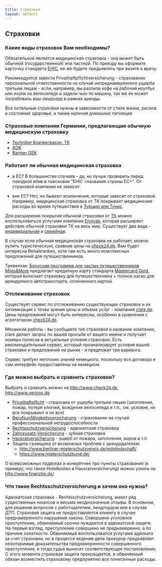 ```yaml
---
title: Страховки
layout: default
---
```


## Страховки

### Какие виды страховок Вам необходимы?
Обязательной является медицинская страховка - она может быть обычной (государственной) или частной. По приезду вы оформите карточку стандарта [EHIC](https://en.wikipedia.org/wiki/European_Health_Insurance_Card), ее же будете предьявлять при визите к врачу.

Рекомендуется завести Privathaftpflichtversicherung - страхование персональной ответственности на случай непреднамеренного ущерба третьим лицам - если, например, вы разлили кофе на рабочий ноутбук или ехали на велосипеде и задели чью-то машину, так же ее может потребовать ваш лендлорд в рамках аренды.

Все остальные страховки нужны в зависимости от стиля жизни, рисков и состояния здоровья, а также наличия домашних питомцев

### Страховые компании Германии, предлагающие обычную медицинскую страховку
- [Techniker Krankenkasse, TK](https://tk.de)
- [AOK](https://aok.de)
- [Barmer GEK](https://barmer.de) 

### Работает ли обычная медицинская страховка 
- в ЕС?
В большинстве случаев - да, но лучше проверить перед поездкой вбив в поисковик "EHIC <название страны ЕС>". От страховой компании не зависит.

- вне ЕС? 
Нет, но бывают исключения, которые зависят от страховой. Например, медицинская страховка от TK покрывает медицинские расходы во время путешествия в [Турцию или Тунис](https://www.tk.de/tk/beratung/schutz-im-ausland/ausserhalb-euroas/348470). 

Для расширения покрытия обычной страховки от [ТК](https://tk.de) можно воспользоваться услугами компании [Envivas](https://envivas.de), которая расширяет действие обычной страховки ТК на весь мир. Существует два вида - [индивидуальная](https://www.envivas.de/en/products-and-services/supplementary-insurances/travellling-abroad/travelxn) и [семейная](https://www.envivas.de/en/products-and-services/supplementary-insurances/travellling-abroad/travelxf).

В случае если обычная медицинская страховка не работает, можно купить туристическую, сравнив цены на [check24.de](https://www.check24.de/reiseversicherung). Вам будет интересна Reisekranken, хотя там есть много комплексных предложений для путешественников.

Тревелхак: [Бонусная программа для частых путешественников Miles&More](https://www.miles-and-more.com/online/portal/mam/de/homepage) предлагает кредитную карту стандарта [Mastercard Gold](https://www.miles-and-more-kreditkarte.com/kreditkarten/miles-and-more-credit-card-gold), которая включает страховку для путешественника + полное каско для арендуемого автотранспорта, оплаченного картой.

### Отслеживание страховок
Существует сервис по отслеживанию существующих страховок и их оптимизации с точки зрения цены и объема услуг - компания [clark.de](https://www.clark.de/de/invitation/8hvwkbv2gh). Цены предложений могут быть интересны, особенно в сравнении с агрегатором [check24.de](https://check24.de). 

Механизм работы - вы сообщаете тип страховки и название компании, clark делает запрос по вашей просьбе от вашего имени и получает номера полисов и актуальные условия страховок. Есть рекомендательный сервис, который проанализирует условия вашей страховки и предложений на рынке - и предложит три варианта.

Сервис требует неплохих знаний немецкого, поскольку все договора и сам интерфейс предоставлены на немецком.

### Где можно выбрать и сравнить страховки?
Выбрать и сравнить можно на http://www.check24.de, http://www.verivox.de.
- [Privathaftpflicht](https://www.check24.de/privathaftpflicht/) - страховка от ущерба третьим лицам (затопление, пожар, потеря ключей, вождение велосипеда и т.п., см. условия, не все покрывают и не все)
- [Berufsunfähigkeitsversicherung](https://www.check24.de/berufsunfaehigkeitsversicherung/) - страхование на случай профессиональной нетрудоспособности
- [Rechtsschutzversicherung](https://www.check24.de/rechtsschutzversicherung/) - адвокатская страховка
- [Zahnzusatz-Versicherung](https://www.check24.de/zahnzusatzversicherung/) - зубная страховка
- [Hausratversicherung](https://www.check24.de/hausratversicherung/) - ущерб от пожара, затопления, воров и т.п.
- Защита съемщика от возможных проблем с арендодателем:
  - http://www.berliner-mieterschutzverein.de/mitgliedschaft/
  - https://www.mieterschutzbund.de/

О всевозможных подвохах и конкретнее про пункты страхования (к примеру, что такое Hotelkosten в Hausratversicherung) можно узнать на http://www.finanztip.de/

### Что такое Rechtsschutzversicherung и зачем она нужна?
Адвокатская страховка - Rechtsschutzversicherung, имеет ряд существенных нюансов и весьма неоднозначные отзывы. В основном,  для решения вопросов с работодателем, лендлордом или в случае ДТП. Страховая защита не предоставляется клиенту в случае преднамеренного нарушения закона. Совершено уголовное преступление, обвиняемый срочно нуждается в адвокатской защите. На первый взгляд, преступление совершено не преднамеренно, а по причине халатности. Обвиняемый воспользовался услугами адвоката за счет страховки, но в процессе ведения дела прокурор предъявляет неоспоримые доказательства преднамеренности совершенного преступления, и тогда судья выносит соответствующее постановление. С этого момента страховая защита прекращается, и обвиняемый обязан возместить страховому предприятию все понесенные расходы.
